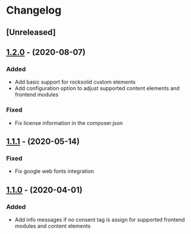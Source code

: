 
# Changelog

## [Unreleased]

## [1.2.0] - (2020-08-07)

### Added

- Add basic support for rocksolid custom elements
- Add configuration option to adjust supported content elements and frontend modules

### Fixed

- Fix license information in the composer.json

## [1.1.1] - (2020-05-14)

### Fixed

 - Fix google web fonts integration
 
## [1.1.0] - (2020-04-01)

### Added

- Add info messages if no consent tag is assign for supported frontend modules and content elements


[1.2.0]: https://github.com/hofff/contao-consent-bridge/compare/1.1.1...1.2.0
[1.1.1]: https://github.com/hofff/contao-consent-bridge/compare/1.1.0...1.1.1
[1.1.0]: https://github.com/hofff/contao-consent-bridge/compare/1.0.0...1.1.0
